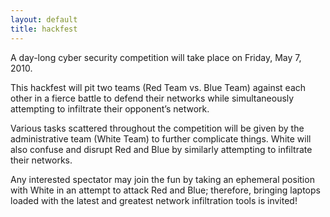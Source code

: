 ```yaml
---
layout: default
title: hackfest
---
```


A day-long cyber security competition will take place 
on Friday, May 7, 2010.

This hackfest will pit two teams (Red Team vs. Blue Team) against each
other in a fierce battle to defend their networks while simultaneously
attempting to infiltrate their opponent’s network. 

Various tasks scattered throughout the competition will be given by
the administrative team (White Team) to further complicate
things. White will also confuse and disrupt Red and Blue by similarly
attempting to infiltrate their networks.

Any interested spectator may join the fun by taking an ephemeral
position with White in an attempt to attack Red and Blue; therefore,
bringing laptops loaded with the latest and greatest network
infiltration tools is invited!


